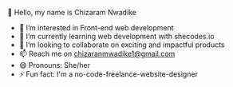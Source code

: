   👋 Hello, my name is Chizaram Nwadike
- 🔭 I’m interested in Front-end web development
- 🌱 I’m currently learning web development with shecodes.io
- 👯 I’m looking to collaborate on exciting and impactful products
- 📫 Reach me on chizaranmwadike1@gmail.com
- 😄 Pronouns: She/her
- ⚡ Fun fact: I'm a no-code-freelance-website-designer
